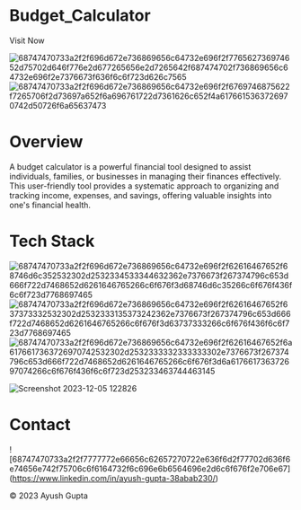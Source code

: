 # Budget_Calculator
Visit Now

![68747470733a2f2f696d672e736869656c64732e696f2f776562736974652d75702d646f776e2d677265656e2d7265642f687474702f736869656c64732e696f2e7376673f636f6c6f723d626c7565](https://github.com/ayushgupta1777/Budget_Calculator/assets/120300586/a5d25315-25c4-44a8-8398-fed54853ab9e)
![68747470733a2f2f696d672e736869656c64732e696f2f6769746875622f7265706f2d73697a652f6a696761722d7361626c652f4a6176615363726970742d50726f6a65637473](https://github.com/ayushgupta1777/Budget_Calculator/assets/120300586/bf483f2e-5779-4bb1-a3f0-fdf214b560a4)
# Overview

A budget calculator is a powerful financial tool designed to assist individuals, families, or businesses in managing their finances effectively. This user-friendly tool provides a systematic approach to organizing and tracking income, expenses, and savings, offering valuable insights into one's financial health.

# Tech Stack

![68747470733a2f2f696d672e736869656c64732e696f2f62616467652f68746d6c352532302d2532334533344632362e7376673f267374796c653d666f722d7468652d6261646765266c6f676f3d68746d6c35266c6f676f436f6c6f723d7768697465](https://github.com/ayushgupta1777/Budget_Calculator/assets/120300586/053332c9-36de-4172-b4c5-2169042ee1c2)
![68747470733a2f2f696d672e736869656c64732e696f2f62616467652f637373332532302d2532333135373242362e7376673f267374796c653d666f722d7468652d6261646765266c6f676f3d63737333266c6f676f436f6c6f723d7768697465](https://github.com/ayushgupta1777/Budget_Calculator/assets/120300586/ec7ae3f2-e960-423e-aab4-213e233b77a6)
![68747470733a2f2f696d672e736869656c64732e696f2f62616467652f6a6176617363726970742532302d2532333332333333302e7376673f267374796c653d666f722d7468652d6261646765266c6f676f3d6a617661736372697074266c6f676f436f6c6f723d253233463744463145](https://github.com/ayushgupta1777/Budget_Calculator/assets/120300586/0ba955fd-34e9-4cf3-8b0b-5d064361cf48)

![Screenshot 2023-12-05 122826](https://github.com/ayushgupta1777/Budget_Calculator/assets/120300586/00f164d4-7d85-4358-9a27-9e44b6d3fcbd)
# Contact

![68747470733a2f2f7777772e66656c62657270722e636f6d2f77702d636f6e74656e742f75706c6f6164732f6c696e6b6564696e2d6c6f676f2e706e67] (https://www.linkedin.com/in/ayush-gupta-38abab230/)


© 2023 Ayush Gupta 
